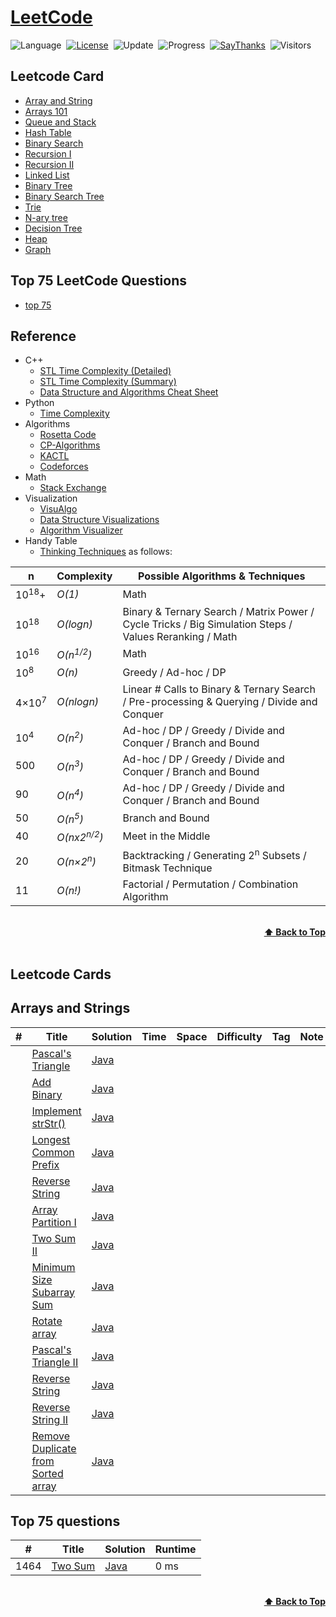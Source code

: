 # [LeetCode](https://leetcode.com/problemset/all/)

![Language](https://img.shields.io/badge/badge-java-brightgreen)&nbsp;
[![License](https://img.shields.io/badge/license-MIT-blue.svg)](./LICENSE.md)&nbsp;
![Update](https://img.shields.io/badge/update-weekly-green.svg)&nbsp;
![Progress](https://img.shields.io/badge/progress-2183%20%2F%202183-ff69b4.svg)&nbsp;
[![SayThanks](https://img.shields.io/badge/say-thanks-ff69f4.svg)](https://saythanks.io/to/azizbekx)&nbsp;
![Visitors](https://visitor-badge.laobi.icu/badge?page_id=azizbekx.leetcode.solutions)


## Leetcode Card
* [Array and String](https://github.com/azizbekx/LeetCode-Solutions#array)
* [Arrays 101](https://github.com/azizbekx/LeetCode-Solutions#array)
* [Queue and Stack](https://github.com/azizbekx/LeetCode-Solutions#array)
* [Hash Table](https://github.com/azizbekx/LeetCode-Solutions#array)
* [Binary Search](https://github.com/azizbekx/LeetCode-Solutions#array)
* [Recursion I](https://github.com/azizbekx/LeetCode-Solutions#array)
* [Recursion II](https://github.com/azizbekx/LeetCode-Solutions#array)
* [Linked List](https://github.com/azizbekx/LeetCode-Solutions#array)
* [Binary Tree](https://github.com/azizbekx/LeetCode-Solutions#array)
* [Binary Search Tree](https://github.com/azizbekx/LeetCode-Solutions#array)
* [Trie](https://github.com/azizbekx/LeetCode-Solutions#array)
* [N-ary tree](https://github.com/azizbekx/LeetCode-Solutions#array)
* [Decision Tree](https://github.com/azizbekx/LeetCode-Solutions#array)
* [Heap](https://github.com/azizbekx/LeetCode-Solutions#array)
* [Graph](https://github.com/azizbekx/LeetCode-Solutions#array)

## Top 75 LeetCode Questions
* [top 75](https://github.com/azizbekx/LeetCode-Solutions#bit-manipulation)

[//]: # (## Algorithms )

[//]: # (* [Bit Manipulation]&#40;https://github.com/azizbekx/LeetCode-Solutions#bit-manipulation&#41;)

[//]: # (* [Array]&#40;https://github.com/azizbekx/LeetCode-Solutions#array&#41;)

[//]: # (* [String]&#40;https://github.com/azizbekx/LeetCode-Solutions#string&#41;)

[//]: # (* [Linked List]&#40;https://github.com/azizbekx/LeetCode-Solutions#linked-list&#41;)

[//]: # (* [Stack]&#40;https://github.com/azizbekx/LeetCode-Solutions#stack&#41;)

[//]: # (* [Queue]&#40;https://github.com/azizbekx/LeetCode-Solutions#queue&#41;)

[//]: # (* [Binary Heap]&#40;https://github.com/azizbekx/LeetCode-Solutions#binary-heap&#41;)

[//]: # (* [Tree]&#40;https://github.com/azizbekx/LeetCode-Solutions#tree&#41;)

[//]: # (* [Hash Table]&#40;https://github.com/azizbekx/LeetCode-Solutions#hash-table&#41;)

[//]: # (* [Math]&#40;https://github.com/azizbekx/LeetCode-Solutions#math&#41;)

[//]: # (* [Sort]&#40;https://github.com/azizbekx/LeetCode-Solutions#sort&#41;)

[//]: # (* [Two Pointers]&#40;https://github.com/azizbekx/LeetCode-Solutions#two-pointers&#41;)

[//]: # (* [Recursion]&#40;https://github.com/azizbekx/LeetCode-Solutions#recursion&#41;)

[//]: # (* [Binary Search]&#40;https://github.com/azizbekx/LeetCode-Solutions#binary-search&#41;)

[//]: # (* [Binary Search Tree]&#40;https://github.com/azizbekx/LeetCode-Solutions#binary-search-tree&#41;)

[//]: # (* [Breadth-First Search]&#40;https://github.com/azizbekx/LeetCode-Solutions#breadth-first-search&#41;)

[//]: # (* [Depth-First Search]&#40;https://github.com/azizbekx/LeetCode-Solutions#depth-first-search&#41;)

[//]: # (* [Backtracking]&#40;https://github.com/azizbekx/LeetCode-Solutions#backtracking&#41;)

[//]: # (* [Dynamic Programming]&#40;https://github.com/azizbekx/LeetCode-Solutions#dynamic-programming&#41;)

[//]: # (* [Greedy]&#40;https://github.com/azizbekx/LeetCode-Solutions#greedy&#41;)

[//]: # (* [Graph]&#40;https://github.com/azizbekx/LeetCode-Solutions#graph&#41;)

[//]: # (* [Geometry]&#40;https://github.com/azizbekx/LeetCode-Solutions#geometry&#41;)

[//]: # (* [Simulation]&#40;https://github.com/azizbekx/LeetCode-Solutions#simulation&#41;)

[//]: # (* [Design]&#40;https://github.com/azizbekx/LeetCode-Solutions#design&#41;)

[//]: # (* [Concurrency]&#40;https://github.com/azizbekx/LeetCode-Solutions#concurrency&#41;)

## Reference

* C++
    * [STL Time Complexity (Detailed)](http://www.cplusplus.com/reference/stl/)
    * [STL Time Complexity (Summary)](http://john-ahlgren.blogspot.com/2013/10/stl-container-performance.html)
    * [Data Structure and Algorithms Cheat Sheet](https://github.com/gibsjose/cpp-cheat-sheet/blob/master/Data%20Structures%20and%20Algorithms.md)
* Python
    * [Time Complexity](https://wiki.python.org/moin/TimeComplexity)
* Algorithms
    * [Rosetta Code](https://rosettacode.org)
    * [CP-Algorithms](https://cp-algorithms.com)
    * [KACTL](https://github.com/kth-competitive-programming/kactl)
    * [Codeforces](https://codeforces.com/)
* Math
    * [Stack Exchange](https://math.stackexchange.com)     
* Visualization
    * [VisuAlgo](https://visualgo.net/en)
    * [Data Structure Visualizations](https://www.cs.usfca.edu/~galles/visualization/Algorithms.html)
    * [Algorithm Visualizer](https://algorithm-visualizer.org/)
 * Handy Table
    * [Thinking Techniques](https://sites.google.com/site/mostafasibrahim/programming-competitions/thinking-techniques) as follows:

| n | Complexity | Possible Algorithms & Techniques |
| - | - | - |
| 10<sup>18</sup>+ | _O(1)_ | Math |
| 10<sup>18</sup> | _O(logn)_ | Binary & Ternary Search / Matrix Power / Cycle Tricks / Big Simulation Steps / Values Reranking / Math |
| 10<sup>16</sup> | _O(n<sup>1/2</sup>)_ | Math |
| 10<sup>8</sup> | _O(n)_ | Greedy / Ad-hoc / DP |
| 4×10<sup>7</sup> | _O(nlogn)_ | Linear # Calls to Binary & Ternary Search / Pre-processing & Querying / Divide and Conquer |
| 10<sup>4</sup> | _O(n<sup>2</sup>)_ | Ad-hoc / DP / Greedy / Divide and Conquer / Branch and Bound |
| 500 | _O(n<sup>3</sup>)_ | Ad-hoc / DP / Greedy / Divide and Conquer / Branch and Bound  |
| 90 | _O(n<sup>4</sup>)_ | Ad-hoc / DP / Greedy / Divide and Conquer / Branch and Bound |
| 50 | _O(n<sup>5</sup>)_ | Branch and Bound |
| 40 | _O(nx2<sup>n/2</sup>)_ | 	Meet in the Middle |
| 20 | _O(n×2<sup>n</sup>)_ | Backtracking / Generating 2<sup>n</sup> Subsets / Bitmask Technique |
| 11 | _O(n!)_ | Factorial / Permutation / Combination Algorithm |

<br/>
<div align="right">
    <b><a href="#Menu">⬆️ Back to Top</a></b>
</div>
<br/>

## Leetcode Cards

## Arrays and Strings 
| #   | Title                                                                                                    | Solution                                                                    | Time   | Space  | Difficulty | Tag | Note | 
|-----|----------------------------------------------------------------------------------------------------------|-----------------------------------------------------------------------------|--------|--------|------------|-----|------|
|     | [Pascal's Triangle](https://leetcode.com/problems/pascals-triangle/)                                     | [Java](./src/leetcodeCard/arraysAndString/PascalsTriangle.java)             |  |  |      ||     |     |
|     | [Add Binary](https://leetcode.com/problems/add-binary/)                                                  | [Java](./src/leetcodeCard/arraysAndString/AddBinary.java)                   |  |  |      ||     |     |
|     | [Implement strStr()](https://leetcode.com/problems/implement-strstr/)                                    | [Java](./src/leetcodeCard/arraysAndString/ImplementStr.java)                |  |  |        ||     |     |
|     | [Longest Common Prefix](https://leetcode.com/problems/longest-common-prefix/)                            | [Java](./src/leetcodeCard/arraysAndString/LongestCommonPrefix.java)         |  |  |        ||     |     |
|     | [Reverse String](https://leetcode.com/problems/reverse-string/)                                          | [Java](./src/leetcodeCard/arraysAndString/ReverseString.java)               |  |  |        ||     |     |
|     | [Array Partition I](https://leetcode.com/problems/array-partition-i/)                                    | [Java](./src/leetcodeCard/arraysAndString/ArrayPartition.java)              |  |  |        ||     |     |
|     | [Two Sum II ](https://leetcode.com/problems/two-sum-ii-input-array-is-sorted//)                          | [Java](./src/leetcodeCard/arraysAndString/TwoSumII.java)                    |  |  |        ||     |     |
|     | [Minimum Size Subarray Sum](https://leetcode.com/problems/minimum-size-subarray-sum/)                    | [Java](./)                                                                  |  |  |        ||     |     |
|     | [Rotate array](https://leetcode.com/problems/rotate-array/submissions/)                                  | [Java](./src/leetcodeCard/arraysAndString/RotateArray.java)                 |  |  |        ||     |     |
|     | [Pascal's Triangle II](https://leetcode.com/problems/pascals-triangle-ii/)                               | [Java](./src/leetcodeCard/arraysAndString/PascalsTriangleII.java)           |  |  |        ||     |     |
|     | [Reverse String ](https://leetcode.com/problems/reverse-string/)                                         | [Java](./src/leetcodeCard/arraysAndString/Reverse_Words_In_String.java)     |  |  |        ||     |     |
|     | [Reverse String II](https://leetcode.com/problems/reverse-string-ii/)                                    | [Java](./src/leetcodeCard/arraysAndString/Reverse_Words_In_String_III.java) |  |  |        ||     |     |
|     | [Remove Duplicate from Sorted array](https://leetcode.com/problems/remove-duplicates-from-sorted-array/) | [Java](./)                                                                  |  |  |        ||     |     |

## Top 75 questions 
| # | Title                                                                                | Solution   | Runtime |
|---|--------------------------------------------------------------------------------------|------------| ------- |
|1464| [Two Sum](https://leetcode.com/problems/two-sum/) | [Java](./) |0 ms|

<br/>
<div align="right">
    <b><a href="#algorithms">⬆️ Back to Top</a></b>
</div>
<br/>


[//]: # (## All Leetcode questions)

[//]: # ()
[//]: # (## Array)

[//]: # ()
[//]: # (|  #  | Title           |  Solution       |  Time           | Space           | Difficulty    | Tag          | Note| )

[//]: # (|-----|---------------- | --------------- | --------------- | --------------- | ------------- |--------------|-----|)

[//]: # (|1002 | [Find Common Characters]&#40;https://leetcode.com/problems/find-common-characters/&#41; | [C++]&#40;.&#41; [Python]&#40;./&#41; | _O&#40;n * l&#41;_ | _O&#40;1&#41;_      | Easy         ||     |     |)

[//]: # (|1002 | [Find Common Characters]&#40;https://leetcode.com/problems/find-common-characters/&#41; | [C++]&#40;.p&#41; [Python]&#40;./&#41; | _O&#40;n * l&#41;_ | _O&#40;1&#41;_      | Easy         ||     |     |)



